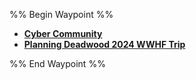 %% Begin Waypoint %%
- **[Cyber Community](Cyber%20Community.md)**
- **[Planning Deadwood 2024 WWHF Trip](Planning%20Deadwood%202024%20WWHF%20Trip.md)**


%% End Waypoint %%